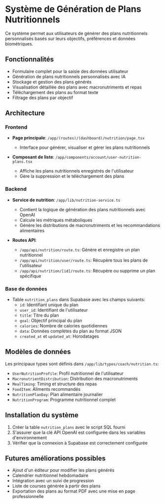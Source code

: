 # Système de Génération de Plans Nutritionnels

Ce système permet aux utilisateurs de générer des plans nutritionnels personnalisés basés sur leurs objectifs, préférences et données biométriques.

## Fonctionnalités

- Formulaire complet pour la saisie des données utilisateur
- Génération de plans nutritionnels personnalisés avec IA
- Stockage et gestion des plans générés
- Visualisation détaillée des plans avec macronutriments et repas
- Téléchargement des plans au format texte
- Filtrage des plans par objectif

## Architecture

### Frontend

- **Page principale**: `/app/(routes)/(dashboard)/nutrition/page.tsx`
  - Interface pour générer, visualiser et gérer les plans nutritionnels

- **Composant de liste**: `/app/components/account/user-nutrition-plans.tsx`
  - Affiche les plans nutritionnels enregistrés de l'utilisateur
  - Gère la suppression et le téléchargement des plans

### Backend

- **Service de nutrition**: `/app/lib/nutrition-service.ts`
  - Contient la logique de génération des plans nutritionnels avec OpenAI
  - Calcule les métriques métaboliques
  - Génère les distributions de macronutriments et les recommandations alimentaires

- **Routes API**:
  - `/app/api/nutrition/route.ts`: Génère et enregistre un plan nutritionnel
  - `/app/api/nutrition/user/route.ts`: Récupère tous les plans de l'utilisateur
  - `/app/api/nutrition/[id]/route.ts`: Récupère ou supprime un plan spécifique

### Base de données

- Table `nutrition_plans` dans Supabase avec les champs suivants:
  - `id`: Identifiant unique du plan
  - `user_id`: Identifiant de l'utilisateur
  - `title`: Titre du plan
  - `goal`: Objectif principal du plan
  - `calories`: Nombre de calories quotidiennes
  - `data`: Données complètes du plan au format JSON
  - `created_at` et `updated_at`: Horodatages

## Modèles de données

Les principaux types sont définis dans `/app/lib/types/coach/nutrition.ts`:

- `UserNutritionProfile`: Profil nutritionnel de l'utilisateur
- `MacronutrientDistribution`: Distribution des macronutriments
- `MealTiming`: Timing et structure des repas
- `FoodItem`: Aliments recommandés
- `NutritionPlanDay`: Plan alimentaire journalier
- `NutritionProgram`: Programme nutritionnel complet

## Installation du système

1. Créer la table `nutrition_plans` avec le script SQL fourni
2. S'assurer que la clé API OpenAI est configurée dans les variables d'environnement
3. Vérifier que la connexion à Supabase est correctement configurée

## Futures améliorations possibles

- Ajout d'un éditeur pour modifier les plans générés
- Calendrier nutritionnel hebdomadaire
- Intégration avec un suivi de progression
- Liste de courses générée à partir des plans
- Exportation des plans au format PDF avec une mise en page professionnelle 